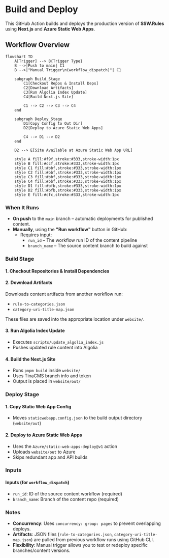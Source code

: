 # Build and Deploy
This GitHub Action builds and deploys the production version of **SSW.Rules** using **Next.js** and **Azure Static Web Apps**.

## Workflow Overview

```mermaid
flowchart TD
    A[Trigger] --> B{Trigger Type}
    B -->|Push to main| C1
    B -->|"Manual Trigger\n(workflow_dispatch)"| C1

    subgraph Build_Stage
        C1[Checkout Repos & Install Deps]
        C2[Download Artifacts]
        C3[Run Algolia Index Update]
        C4[Build Next.js Site]

        C1 --> C2 --> C3 --> C4
    end

    subgraph Deploy_Stage
        D1[Copy Config to Out Dir]
        D2[Deploy to Azure Static Web Apps]

        C4 --> D1 --> D2
    end

    D2 --> E[Site Available at Azure Static Web App URL]

    style A fill:#f9f,stroke:#333,stroke-width:1px
    style B fill:#ccf,stroke:#333,stroke-width:1px
    style C1 fill:#bbf,stroke:#333,stroke-width:1px
    style C2 fill:#bbf,stroke:#333,stroke-width:1px
    style C3 fill:#bbf,stroke:#333,stroke-width:1px
    style C4 fill:#bbf,stroke:#333,stroke-width:1px
    style D1 fill:#bfb,stroke:#333,stroke-width:1px
    style D2 fill:#bfb,stroke:#333,stroke-width:1px
    style E fill:#cfc,stroke:#333,stroke-width:1px
```

### When It Runs

- **On push** to the `main` branch – automatic deployments for published content.
- **Manually**, using the **"Run workflow"** button in GitHub:
  - Requires input:
    - `run_id` – The workflow run ID of the content pipeline
    - `branch_name` – The source content branch to build against

### Build Stage

#### 1. Checkout Repositories & Install Dependencies

#### 2. Download Artifacts

Downloads content artifacts from another workflow run:

- `rule-to-categories.json`
- `category-uri-title-map.json`

These files are saved into the appropriate location under `website/`.

#### 3. Run Algolia Index Update

- Executes `scripts/update_algolia_index.js`
- Pushes updated rule content into Algolia

#### 4. Build the Next.js Site

- Runs `pnpm build` inside `website/`
- Uses TinaCMS branch info and token
- Output is placed in `website/out/`

### Deploy Stage

#### 1. Copy Static Web App Config

- Moves `staticwebapp.config.json` to the build output directory (`website/out`)

#### 2. Deploy to Azure Static Web Apps

- Uses the `Azure/static-web-apps-deploy@v1` action
- Uploads `website/out` to Azure
- Skips redundant app and API builds

### Inputs

#### Inputs (for `workflow_dispatch`)

- `run_id`: ID of the source content workflow (required)
- `branch_name`: Branch of the content repo (required)

### Notes

- **Concurrency**: Uses `concurrency: group: pages` to prevent overlapping deploys.
- **Artifacts**: JSON files (`rule-to-categories.json`, `category-uri-title-map.json`) are pulled from previous workflow runs using GitHub CLI.
- **Flexibility**: Manual trigger allows you to test or redeploy specific branches/content versions.
